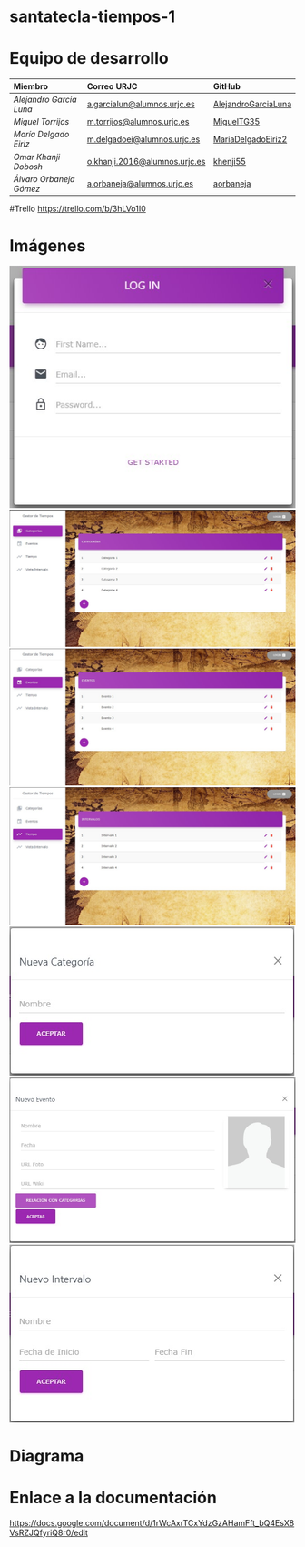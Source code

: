 # santatecla-tiempos-1

# Equipo de desarrollo

|        **Miembro**        |          **Correo URJC**          |        **GitHub**       |
|:---|:---|:---|
| *Alejandro Garcia Luna* | a.garcialun@alumnos.urjc.es   | [AlejandroGarciaLuna](https://github.com/alejandrogarcialuna) |
| *Miguel Torrijos*       | m.torrijos@alumnos.urjc.es    | [MiguelTG35](https://github.com/migueltg35)          |
| *María Delgado Eiriz*   | m.delgadoei@alumnos.urjc.es   | [MariaDelgadoEiriz2](https://github.com/mariadelgadoeiriz2)  |
| *Omar Khanji Dobosh*    | o.khanji.2016@alumnos.urjc.es | [khenji55](https://github.com/khenji55)            |
| *Álvaro Orbaneja Gómez*    | a.orbaneja@alumnos.urjc.es | [aorbaneja](https://github.com/aorbaneja)            |


#Trello
https://trello.com/b/3hLVo1I0

# Imágenes
![Inicio de sesión](screenshots/Phase&#32;1/Captura&#32;3.jpg)
![Categorías](/screenshots/Phase&#32;1/Captura&#32;1.jpg)
![Eventos](screenshots/Phase&#32;1/Captura&#32;4.jpg)
![Tiempos](screenshots/Phase&#32;1/Captura&#32;7.jpg)
![Ventana nueva/editar categoria](screenshots/Phase&#32;1/Captura&#32;2.jpg)
![Ventana nuevo/editar evento](screenshots/Phase&#32;1/Captura&#32;5.jpg)
![Ventana nuevo/editar tiempo](screenshots/Phase&#32;1/Captura&#32;6.jpg)

# Diagrama

# Enlace a la documentación

https://docs.google.com/document/d/1rWcAxrTCxYdzGzAHamFft_bQ4EsX8VsRZJQfyriQ8r0/edit
